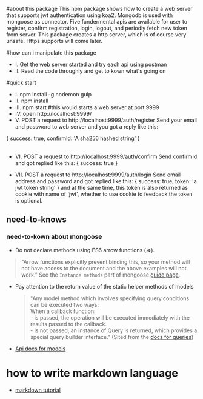 #about this package
This npm package shows how to create a web server that supports jwt authentication using koa2. Mongodb is used with mongoose as connector. Five fundermental apis are available for user to register, confirm registration, login, logout, and periodly fetch new token from server.
This package creates a http server, which is of course very unsafe. Https supports will come later.

#how can i manipulate this package
* I.    Get the web server started and try each api using postman
* II.   Read the code throughly and get to kown what's going on

#quick start
* I.    npm install -g nodemon gulp
* II.   npm install
* III.  npm start   #this would starts a web server at port 9999
* IV.   open http://localhost:9999/
* V.    POST a request to http://localhost:9999/auth/register
Send your email and password to web server and you got a reply like this:

{
    success: true,
    confirmId: 'A sha256 hashed string'
}
<br />
<br />
* VI.   POST a request to http://localhost:9999/auth/confirm
Send confirmId and got replied like this:
{
    success: true
}

* VII.   POST a request to http://localhost:9999/auth/login
Send email address and password and got replied like this:
{
    success: true,
    token: 'a jwt token string'
}
and at the same time, this token is also returned as cookie with name of 'jwt', whether to use cookie to feedback the token is optional. 









## need-to-knows

### need-to-kown about mongoose
* Do not declare methods using ES6 arrow functions (=>). 
> "Arrow functions explicitly prevent binding this, so your method will not have access to the document and the above examples will not work." 
See the `Instance methods` part of mongoose [guide page](http://mongoosejs.com/docs/guide.html).


* Pay attention to the return value of the static helper methods of models

    > "Any model method which involves specifying query conditions can be executed two ways:  
        When a callback function:  
        - is passed, the operation will be executed immediately with the results passed to the callback.  
        - is not passed, an instance of Query is returned, which provides a special query builder interface."
    (Sited from the [docs for queries](http://mongoosejs.com/docs/queries.html))

* [Api docs for models](http://mongoosejs.com/docs/api.html#model-js)




# how to write markdown language
* [markdown tutorial](https://www.markdowntutorial.com/)